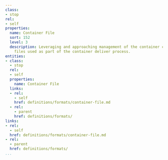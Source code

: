 ```yaml
---
class:
- stop
rel:
- self
properties:
  name: Container File
  sort: 152
  level: 3
  description: Leveraging and approaching management of the container configuration
    files used as part of the container deliver process.
entities:
- class:
  - stop
  rel:
  - self
  properties:
    name: Container File
  links:
  - rel:
    - self
    href: definitions/formats/container-file.md
  - rel:
    - parent
    href: definitions/formats/
links:
- rel:
  - self
  href: definitions/formats/container-file.md
- rel:
  - parent
  href: definitions/formats/
...
```

